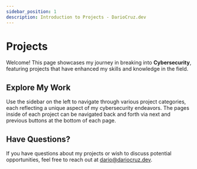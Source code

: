 ```yaml
---
sidebar_position: 1
description: Introduction to Projects - DarioCruz.dev
---
```


# Projects

Welcome! This page showcases my journey in breaking into **Cybersecurity**, featuring projects that have enhanced my skills and knowledge in the field.

## Explore My Work

Use the sidebar on the left to navigate through various project categories, each reflecting a unique aspect of my cybersecurity endeavors. The pages inside of each project can be navigated back and forth via next and previous buttons at the bottom of each page.

## Have Questions?

If you have questions about my projects or wish to discuss potential opportunities, feel free to reach out at [dario@dariocruz.dev](mailto:dario@dariocruz.dev).
